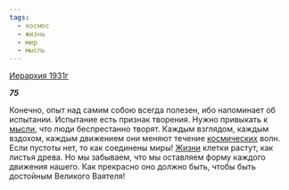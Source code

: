 ```yaml
---
tags:
  - космос
  - жизнь
  - мир
  - мысль
---
```

[Иерархия 1931г](https://127.0.0.1:4002/agni/1931)

___75___

Конечно, опыт над самим собою всегда полезен, ибо напоминает об испытании. Испытание есть признак творения. Нужно привыкать к [мысли](../../../tags/#мысль), что люди беспрестанно творят. Каждым взглядом, каждым вздохом, каждым движением они меняют течение [космических](../../../tags/#космос) волн. Если пустоты нет, то как соединены миры! [Жизни](../../../tags/#жизнь) клетки растут, как листья древа. Но мы забываем, что мы оставляем форму каждого движения нашего. Как прекрасно оно должно быть, чтобы быть достойным Великого Ваятеля!   

